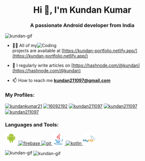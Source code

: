 <h1 align="center">Hi 👋, I'm Kundan Kumar</h1>
<h3 align="center">A passionate Android developer from India</h3>

<p align="left"> <img src="https://komarev.com/ghpvc/?username=kundan-gif&label=Profile%20views&color=0e75b6&style=flat" alt="kundan-gif" /> </p>
<img align="right" alt="Coding" width="400" src="https://media.giphy.com/media/odmqozPudZor6yF3VK/giphy.gif">

- 👨‍💻 All of my projects are available at [https://kundan-portfolio.netlify.app/](https://kundan-portfolio.netlify.app/)

- 📝 I regularly write articles on [https://hashnode.com/@kundan](https://hashnode.com/@kundan)

- 📫 How to reach me **kundan211097@gmail.com**

<h3 align="left"> My Profiles:</h3>
<p align="left">
<a href="https://linkedin.com/in/kundankumar21" target="blank"><img align="center" src="https://cdn.jsdelivr.net/npm/simple-icons@3.0.1/icons/linkedin.svg" alt="kundankumar21" height="30" width="40" /></a>
<a href="https://stackoverflow.com/users/16092192/kundan-kumar" target="blank"><img align="center" src="https://cdn.jsdelivr.net/npm/simple-icons@3.0.1/icons/stackoverflow.svg" alt="16092192" height="30" width="40" /></a>
<a href="https://www.hackerrank.com/kundan211097" target="blank"><img align="center" src="https://cdn.jsdelivr.net/npm/simple-icons@3.0.1/icons/hackerrank.svg" alt="kundan211097" height="30" width="40" /></a>
<a href="https://leetcode.com/kundan211097/" target="blank"><img align="center" src="https://cdn.jsdelivr.net/npm/simple-icons@3.0.1/icons/leetcode.svg" alt="kundan211097" height="30" width="40" /></a>
<a href="https://auth.geeksforgeeks.org/user/kundan211097/profile" target="blank"><img align="center" src="https://cdn.jsdelivr.net/npm/simple-icons@3.0.1/icons/geeksforgeeks.svg" alt="kundan211097" height="30" width="40" /></a>
</p>

<h3 align="left">Languages and Tools:</h3>
<p align="left"> <a href="https://developer.android.com" target="_blank"> <img src="https://raw.githubusercontent.com/devicons/devicon/master/icons/android/android-original-wordmark.svg" alt="android" width="40" height="40"/> </a> <a href="https://firebase.google.com/" target="_blank"> <img src="https://www.vectorlogo.zone/logos/firebase/firebase-icon.svg" alt="firebase" width="40" height="40"/> </a> <a href="https://git-scm.com/" target="_blank"> <img src="https://www.vectorlogo.zone/logos/git-scm/git-scm-icon.svg" alt="git" width="40" height="40"/> </a> <a href="https://www.java.com" target="_blank"> <img src="https://raw.githubusercontent.com/devicons/devicon/master/icons/java/java-original.svg" alt="java" width="40" height="40"/> </a> <a href="https://kotlinlang.org" target="_blank"> <img src="https://www.vectorlogo.zone/logos/kotlinlang/kotlinlang-icon.svg" alt="kotlin" width="40" height="40"/> </a> <a href="https://www.mysql.com/" target="_blank"> <img src="https://raw.githubusercontent.com/devicons/devicon/master/icons/mysql/mysql-original-wordmark.svg" alt="mysql" width="40" height="40"/> </a> </p>

<p><img align="left" src="https://github-readme-stats.vercel.app/api/top-langs?username=kundan-gif&show_icons=true&locale=en&layout=compact" alt="kundan-gif" /></p>

<p>&nbsp;<img align="center" src="https://github-readme-stats.vercel.app/api?username=kundan-gif&show_icons=true&locale=en" alt="kundan-gif" /></p>
